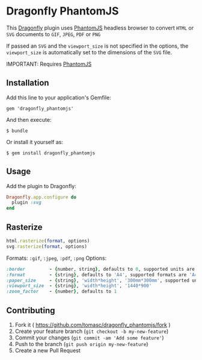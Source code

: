 # Dragonfly PhantomJS

This [Dragonfly](https://github.com/markevans/dragonfly) plugin uses [PhantomJS](https://github.com/ariya/phantomjs) headless browser to convert `HTML` or `SVG` documents to `GIF`, `JPEG`, `PDF` or `PNG`

If passed an `SVG` and the `viewport_size` is not specified in the options, the `viewport_size` is automatically set to the dimensions of the `SVG` file.

IMPORTANT: Requires [PhantomJS](http://phantomjs.org)

## Installation

Add this line to your application's Gemfile:

    gem 'dragonfly_phantomjs'

And then execute:

    $ bundle

Or install it yourself as:

    $ gem install dragonfly_phantomjs

## Usage

Add the plugin to Dragonfly:

```ruby
Dragonfly.app.configure do
  plugin :svg
end
```

## Rasterize

```ruby
html.rasterize(format, options)
svg.rasterize(format, options)
```

Formats: `:gif`, `:jpeg`, `:pdf`, `:png`
Options:
```Ruby
:border         - {number, string}, defaults to 0, supported units are 'mm', 'cm', 'in', 'px'
:format         - {string}, defaults to 'A4', supported formats are 'A4', 'A3', 'A5', 'Legal', 'Letter', 'Tabloid'
:paper_size     - {string}, 'width*height', '300mm*300mm', supported units are 'mm', 'cm', 'in', 'px'
:viewport_size  - {string}, 'width*height', '1440*900'
:zoom_factor    - {number}, defaults to 1
```

## Contributing

1. Fork it ( https://github.com/tomasc/dragonfly_phantomjs/fork )
2. Create your feature branch (`git checkout -b my-new-feature`)
3. Commit your changes (`git commit -am 'Add some feature'`)
4. Push to the branch (`git push origin my-new-feature`)
5. Create a new Pull Request
